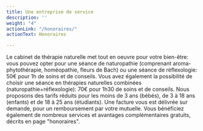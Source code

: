 ```yaml
---
title: Une entreprise de service
description: ''
weight: "4"
actionLink: "/honoraires/"
actionText: Honoraires

---
```

Le cabinet de thérapie naturelle met tout en oeuvre pour votre bien-être: vous pouvez opter pour une séance de naturopathie (comprenant aroma-phytothérapie, homéopathie, fleurs de Bach) ou une séance de réflexologie: 50€ pour 1h de soins et de conseils. Vous avez également la possibilité de choisir une séance en thérapies naturelles combinées (naturopathie+réflexologie): 70€ pour 1h30 de soins et de conseils. Nous proposons des tarifs réduits pour les moins de 3 ans (bébés), de 3 à 18 ans (enfants) et de 18 à 25 ans (étudiants). Une facture vous est délivrée sur demande, pour un remboursement par votre mutuelle. Vous bénéficiez également de nombreux  services et avantages complémentaires gratuits, décrits en page "honoraires".